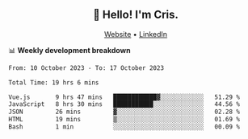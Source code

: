 
<h2 align="center">👋 Hello! I'm Cris.</h2>
<p align="center">
  <a href="https://www.criscunas.dev">Website</a> •
  <a href="https://www.linkedin.com/in/cristophercunas/">LinkedIn</a> 
</p>


📊 **Weekly development breakdown**
<!--START_SECTION:waka-->

```txt
From: 10 October 2023 - To: 17 October 2023

Total Time: 19 hrs 6 mins

Vue.js       9 hrs 47 mins   ████████████▓░░░░░░░░░░░░   51.29 %
JavaScript   8 hrs 30 mins   ███████████░░░░░░░░░░░░░░   44.56 %
JSON         26 mins         ▓░░░░░░░░░░░░░░░░░░░░░░░░   02.28 %
HTML         19 mins         ▒░░░░░░░░░░░░░░░░░░░░░░░░   01.69 %
Bash         1 min           ░░░░░░░░░░░░░░░░░░░░░░░░░   00.09 %
```

<!--END_SECTION:waka-->
